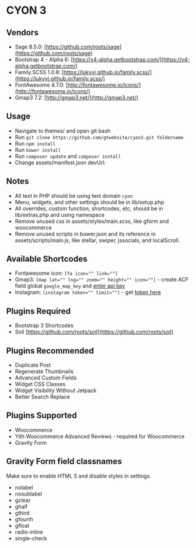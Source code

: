# CYON 3

## Vendors
* Sage 8.5.0: [https://github.com/roots/sage](https://github.com/roots/sage)
* Bootstrap 4 - Alpha 6: [https://v4-alpha.getbootstrap.com/](https://v4-alpha.getbootstrap.com/)
* Family.SCSS 1.0.8: [https://lukyvj.github.io/family.scss/](https://lukyvj.github.io/family.scss/)
* FontAwesome 4.7.0: [http://fontawesome.io/icons/](http://fontawesome.io/icons/)
* Gmap3 7.2: [http://gmap3.net/](http://gmap3.net/)

## Usage
* Navigate to themes/ and open git bash
* Run `git clone https://github.com/gtwebsite/cyon3.git foldername`
* Run `npm install`
* Run `bower install`
* Run `composer update` and `composer install`
* Change assets/manifest.json devUrl:

## Notes
* All text in PHP should be using text domain `cyon`
* Menu, widgets, and other settings should be in lib/setup.php
* All overrides, custom function, shortcodes, etc, should be in lib/extras.php and using namespace
* Remove unused css in assets/styles/main.scss, like gform and woocommerce
* Remove unused scripts in bower.json and its reference in assets/scripts/main.js, like stellar, swiper, jssocials, and localScroll.

## Available Shortcodes
* Fontawesome icon: `[fa icon="" link=""]`
* Gmap3: `[map lat="" lng="" zoom="" height="" icon=""]` - create ACF field global `google_map_key` and [enter api key](https://developers.google.com/maps/documentation/javascript/get-api-key)
* Instagram: `[instagram token="" limit=""]` - get [token here](http://instagram.pixelunion.net/)

## Plugins Required
* Bootstrap 3 Shortcodes
* Soil [https://github.com/roots/soil](https://github.com/roots/soil)

## Plugins Recommended
* Duplicate Post
* Regenerate Thumbnails
* Advanced Custom Fields
* Widget CSS Classes
* Widget Visibility Without Jetpack
* Better Search Replace

## Plugins Supported
* Woocommerce
* Yith Woocommerce Advanced Reviews - required for Woocommerce
* Gravity Form

## Gravity Form field classnames

Make sure to enable HTML 5 and disable styles in settings.

* nolabel
* nosublabel
* gclear
* ghalf
* gthird
* gfourth
* gfloat
* radio-inline
* single-check
